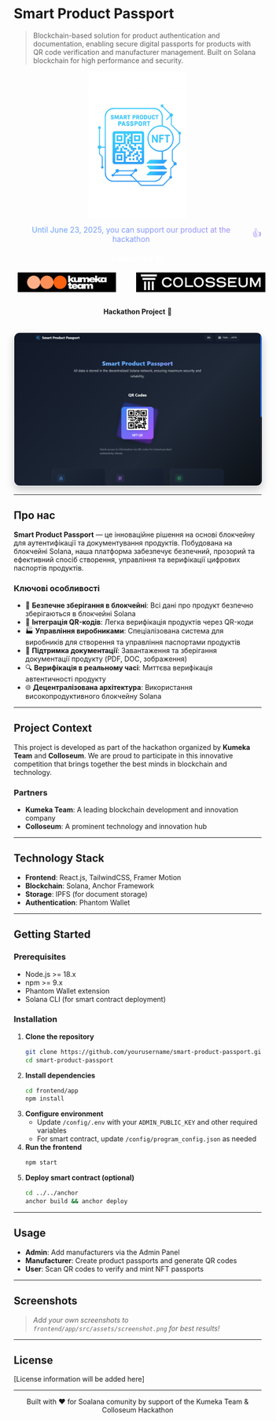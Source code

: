 # Smart Product Passport

> Blockchain-based solution for product authentication and documentation, enabling secure digital passports for products with QR code verification and manufacturer management. Built on Solana blockchain for high performance and security.

<div align="center">
  <a href="https://arena.colosseum.org/projects/explore/smart-product-passport?previous=L3Byb2plY3RzL2V4cGxvcmU_c2VlZD1kMjk5MWNlNDQ0MmM5MmVkJmhhY2thdGhvbklkPTQmc2VhcmNoPXNt" target="_blank" rel="noopener noreferrer" style="text-decoration: none;">
    <img src="frontend/app/src/assets/SPP_logo.png" alt="Smart Product Passport Logo" width="200"/>
  </a>
  
  <a href="https://arena.colosseum.org/projects/explore/smart-product-passport?previous=L3Byb2plY3RzL2V4cGxvcmU_c2VlZD1kMjk5MWNlNDQ0MmM5MmVkJmhhY2thdGhvbklkPTQmc2VhcmNoPXNt" target="_blank" rel="noopener noreferrer" style="text-decoration: none;">
    <p style="background: linear-gradient(to right, #60A5FA, #A78BFA); -webkit-background-clip: text; background-clip: text; color: transparent; margin: 10px 0; font-size: 1.1em; display: flex; align-items: center; justify-content: center; gap: 8px; cursor: pointer;">
      <span>Until June 23, 2025, you can support our product at the hackathon</span>
      <span style="font-size: 1.2em;">👍</span>
    </p>
  </a>

  <h3 style="color: white; margin: 20px 0 10px 0; font-size: 1.2em;">Supported by</h3>
  <div style="display: flex; justify-content: center; align-items: center; gap: 40px; margin-bottom: 20px;">
    <a href="https://kumekateam.com/" target="_blank" rel="noopener noreferrer" style="text-decoration: none;">
      <img src="frontend/app/src/assets/partners_logo/kumeka_black.jpg" alt="Kumeka Team Logo" height="40" style="padding: 8px;" />
    </a>
    <a href="https://www.colosseum.org/" target="_blank" rel="noopener noreferrer" style="text-decoration: none;">
      <img src="frontend/app/src/assets/partners_logo/colloseum_black.jpg" alt="Colloseum Logo" height="40" style="padding: 8px;" />
    </a>
  </div>

  <p>
    <strong>Hackathon Project</strong> 🚀
  </p>

  <img src="frontend/app/src/assets/main-page.png" alt="Smart Product Passport Screenshot" style="max-width: 100%; margin-top: 20px; border-radius: 12px; box-shadow: 0 8px 16px rgba(0, 0, 0, 0.2); border: 1px solid rgba(255, 255, 255, 0.1);"/>
</div>

---

## Про нас

**Smart Product Passport** — це інноваційне рішення на основі блокчейну для аутентифікації та документування продуктів. Побудована на блокчейні Solana, наша платформа забезпечує безпечний, прозорий та ефективний спосіб створення, управління та верифікації цифрових паспортів продуктів.

### Ключові особливості

- 🔐 **Безпечне зберігання в блокчейні**: Всі дані про продукт безпечно зберігаються в блокчейні Solana
- 📱 **Інтеграція QR-кодів**: Легка верифікація продуктів через QR-коди
- 🏭 **Управління виробниками**: Спеціалізована система для виробників для створення та управління паспортами продуктів
- 📄 **Підтримка документації**: Завантаження та зберігання документації продукту (PDF, DOC, зображення)
- 🔍 **Верифікація в реальному часі**: Миттєва верифікація автентичності продукту
- 🌐 **Децентралізована архітектура**: Використання високопродуктивного блокчейну Solana

---

## Project Context

This project is developed as part of the hackathon organized by **Kumeka Team** and **Colloseum**. We are proud to participate in this innovative competition that brings together the best minds in blockchain and technology.

### Partners

- **Kumeka Team**: A leading blockchain development and innovation company
- **Colloseum**: A prominent technology and innovation hub

---

## Technology Stack

- **Frontend**: React.js, TailwindCSS, Framer Motion
- **Blockchain**: Solana, Anchor Framework
- **Storage**: IPFS (for document storage)
- **Authentication**: Phantom Wallet

---

## Getting Started

### Prerequisites
- Node.js >= 18.x
- npm >= 9.x
- Phantom Wallet extension
- Solana CLI (for smart contract deployment)

### Installation

1. **Clone the repository**
   ```bash
   git clone https://github.com/yourusername/smart-product-passport.git
   cd smart-product-passport
   ```
2. **Install dependencies**
   ```bash
   cd frontend/app
   npm install
   ```
3. **Configure environment**
   - Update `/config/.env` with your `ADMIN_PUBLIC_KEY` and other required variables
   - For smart contract, update `/config/program_config.json` as needed
4. **Run the frontend**
   ```bash
   npm start
   ```
5. **Deploy smart contract (optional)**
   ```bash
   cd ../../anchor
   anchor build && anchor deploy
   ```

---

## Usage

- **Admin**: Add manufacturers via the Admin Panel
- **Manufacturer**: Create product passports and generate QR codes
- **User**: Scan QR codes to verify and mint NFT passports

---

## Screenshots

> _Add your own screenshots to `frontend/app/src/assets/screenshot.png` for best results!_

---

## License

[License information will be added here]

---

<div align="center">
  <p>Built with ❤️ for Soalana comunity by support of the Kumeka Team & Colloseum Hackathon</p>
</div> 